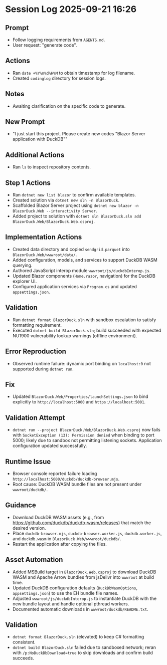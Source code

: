 # Session Log 2025-09-21 16:26

## Prompt
- Follow logging requirements from `AGENTS.md`.
- User request: "generate code".

## Actions
- Ran `date +%Y%m%d%H%M` to obtain timestamp for log filename.
- Created `codinglog` directory for session logs.

## Notes
- Awaiting clarification on the specific code to generate.

## New Prompt
- "I just start this project. Please create new codes \"Blazor Server application with DuckDB\""

## Additional Actions
- Ran `ls` to inspect repository contents.

## Step 1 Actions
- Ran `dotnet new list blazor` to confirm available templates.
- Created solution via `dotnet new sln -n BlazorDuck`.
- Scaffolded Blazor Server project using `dotnet new blazor -n BlazorDuck.Web --interactivity Server`.
- Added project to solution with `dotnet sln BlazorDuck.sln add BlazorDuck.Web/BlazorDuck.Web.csproj`.

## Implementation Actions
- Created data directory and copied `sendgrid.parquet` into `BlazorDuck.Web/wwwroot/data/`.
- Added configuration, models, and services to support DuckDB WASM querying.
- Authored JavaScript interop module `wwwroot/js/duckdbInterop.js`.
- Updated Blazor components (`Home.razor`, navigation) for the DuckDB explorer UI.
- Configured application services via `Program.cs` and updated `appsettings.json`.

## Validation
- Ran `dotnet format BlazorDuck.sln` with sandbox escalation to satisfy formatting requirement.
- Executed `dotnet build BlazorDuck.sln`; build succeeded with expected NU1900 vulnerability lookup warnings (offline environment).

## Error Reproduction
- Observed runtime failure: dynamic port binding on `localhost:0` not supported during `dotnet run`.

## Fix
- Updated `BlazorDuck.Web/Properties/launchSettings.json` to bind explicitly to `http://localhost:5000` and `https://localhost:5001`.

## Validation Attempt
- `dotnet run --project BlazorDuck.Web/BlazorDuck.Web.csproj` now fails with `SocketException (13): Permission denied` when binding to port 5000; likely due to sandbox not permitting listening sockets. Application configuration updated successfully.

## Runtime Issue
- Browser console reported failure loading `http://localhost:5000/duckdb/duckdb-browser.mjs`.
- Root cause: DuckDB WASM bundle files are not present under `wwwroot/duckdb/`.

## Guidance
- Download DuckDB WASM assets (e.g., from https://github.com/duckdb/duckdb-wasm/releases) that match the desired version.
- Place `duckdb-browser.mjs`, `duckdb-browser.worker.js`, `duckdb.worker.js`, and `duckdb.wasm` in `BlazorDuck.Web/wwwroot/duckdb/`.
- Restart the application after copying the files.

## Asset Automation
- Added MSBuild target in `BlazorDuck.Web.csproj` to download DuckDB WASM and Apache Arrow bundles from jsDelivr into `wwwroot` at build time.
- Updated DuckDB configuration defaults (`DuckDbWasmOptions`, `appsettings.json`) to use the EH bundle file names.
- Adjusted `wwwroot/js/duckdbInterop.js` to instantiate DuckDB with the new bundle layout and handle optional pthread workers.
- Documented automatic downloads in `wwwroot/duckdb/README.txt`.

## Validation
- `dotnet format BlazorDuck.sln` (elevated) to keep C# formatting consistent.
- `dotnet build BlazorDuck.sln` failed due to sandboxed network; reran with `/p:NoDuckDbDownload=true` to skip downloads and confirm build succeeds.
